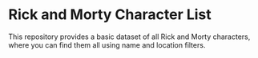 # Rick and Morty Character List
This repository provides a basic dataset of all Rick and Morty characters, where you can find them all using name and location filters.
